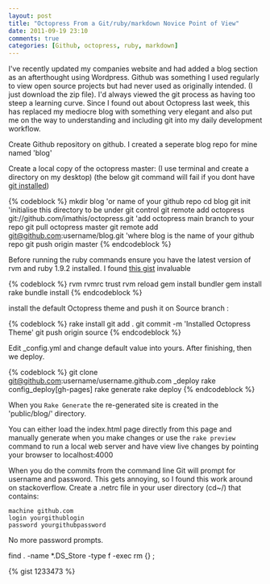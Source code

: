 ```yaml
---
layout: post
title: "Octopress From a Git/ruby/markdown Novice Point of View"
date: 2011-09-19 23:10
comments: true
categories: [Github, octopress, ruby, markdown]
---
```



I've recently updated my companies website and had added a blog section as an afterthought using Wordpress. Github was something I used 
regularly to view open source projects but had never used as originally intended. (I just download the zip file). I'd always viewed the 
git process as having too steep a learning curve.
Since I found out about Octopress last week, this has replaced my mediocre blog with something very elegant and also put me on the way to 
understanding and including git into my daily development workflow.

Create Github repository on github. I created a seperate blog repo for mine named 'blog'

Create a local copy of the octopress master: (I use terminal and create a directory on my desktop)
(the below git command will fail if you dont have [git installed](http://git-scm.com/))
<!--more-->

{% codeblock %}
mkdir blog 'or name of your github repo
cd blog
git init 'initialise this directory to be under git control
git remote add octopress git://github.com/imathis/octopress.git 'add octopress main branch to your repo 
git pull octopress master 
git remote add git@github.com:username/blog.git 'where blog is the name of your github repo
git push origin master
{% endcodeblock %}


Before running the ruby commands ensure you have the latest version of rvm and ruby 1.9.2 installed. I found [this gist](https://gist.github.com/1159539) invaluable

{% codeblock %}
rvm rvmrc trust
rvm reload
gem install bundler
gem install rake
bundle install 
{% endcodeblock %}

install the default Octopress theme and push it on Source branch :

{% codeblock %}
rake install
git add .
git commit -m 'Installed Octopress Theme'
git push origin source
{% endcodeblock %}

Edit _config.yml and change default value into yours. After finishing, then we deploy.

{% codeblock %}
git clone git@github.com:username/username.github.com _deploy
rake config_deploy[gh-pages]
rake generate
rake deploy
{% endcodeblock %}


When you ```Rake Generate```
the re-generated site is created in the 'public/blog/' directory.

You can either load the index.html page directly from this page and manually generate when you make changes or use the
```rake preview``` command to run a local web server and have view live changes by pointing your browser to localhost:4000



When you do the commits from the command line Git will prompt for username and password. This gets annoying, so I found this work around on 
stackoverflow. Create a .netrc file in your user directory (cd~/) that contains:

`machine github.com`  
`login yourgithublogin`    
`password yourgithubpassword`    

No more password prompts.


find . -name *.DS_Store -type f -exec rm {} \;

{% gist 1233473 %}
